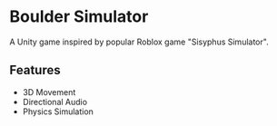 # Boulder Simulator
A Unity game inspired by popular Roblox game "Sisyphus Simulator".
## Features
- 3D Movement
- Directional Audio
- Physics Simulation
